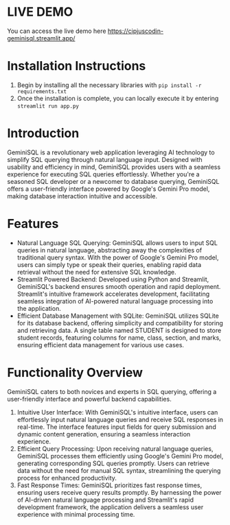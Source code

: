 # LIVE DEMO
You can access the live demo here https://cipjuscodin-geminisql.streamlit.app/

# Installation Instructions
1. Begin by installing all the necessary libraries with ```pip install -r requirements.txt```
2. Once the installation is complete, you can locally execute it by entering ```streamlit run app.py```

# Introduction
GeminiSQL is a revolutionary web application leveraging AI technology to simplify SQL querying through natural language input. Designed with usability and efficiency in mind, GeminiSQL provides users with a seamless experience for executing SQL queries effortlessly. Whether you're a seasoned SQL developer or a newcomer to database querying, GeminiSQL offers a user-friendly interface powered by Google's Gemini Pro model, making database interaction intuitive and accessible.

# Features

+ Natural Language SQL Querying: GeminiSQL allows users to input SQL queries in natural language, abstracting away the complexities of traditional query syntax. With the power of Google's Gemini Pro model, users can simply type or speak their queries, enabling rapid data retrieval without the need for extensive SQL knowledge.
+ Streamlit Powered Backend: Developed using Python and Streamlit, GeminiSQL's backend ensures smooth operation and rapid deployment. Streamlit's intuitive framework accelerates development, facilitating seamless integration of AI-powered natural language processing into the application.
+ Efficient Database Management with SQLite: GeminiSQL utilizes SQLite for its database backend, offering simplicity and compatibility for storing and retrieving data. A single table named STUDENT is designed to store student records, featuring columns for name, class, section, and marks, ensuring efficient data management for various use cases.
# Functionality Overview
GeminiSQL caters to both novices and experts in SQL querying, offering a user-friendly interface and powerful backend capabilities.

1. Intuitive User Interface:
With GeminiSQL's intuitive interface, users can effortlessly input natural language queries and receive SQL responses in real-time. The interface features input fields for query submission and dynamic content generation, ensuring a seamless interaction experience.
2. Efficient Query Processing:
Upon receiving natural language queries, GeminiSQL processes them efficiently using Google's Gemini Pro model, generating corresponding SQL queries promptly. Users can retrieve data without the need for manual SQL syntax, streamlining the querying process for enhanced productivity.
3. Fast Response Times:
GeminiSQL prioritizes fast response times, ensuring users receive query results promptly. By harnessing the power of AI-driven natural language processing and Streamlit's rapid development framework, the application delivers a seamless user experience with minimal processing time.
